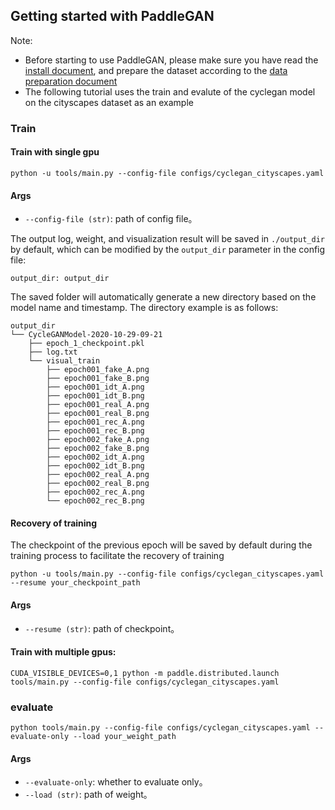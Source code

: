 
## Getting started with PaddleGAN

Note:
* Before starting to use PaddleGAN, please make sure you have read the [install document](./install_en.md), and prepare the dataset according to the [data preparation document](./data_prepare_en.md)
* The following tutorial uses the train and evalute of the cyclegan model on the cityscapes dataset as an example

### Train

#### Train with single gpu
```
python -u tools/main.py --config-file configs/cyclegan_cityscapes.yaml
```
#### Args

- `--config-file (str)`: path of config file。

The output log, weight, and visualization result will be saved in ```./output_dir``` by default, which can be modified by the ```output_dir``` parameter in the config file:
 ```
 output_dir: output_dir
 ```



The saved folder will automatically generate a new directory based on the model name and timestamp. The directory example is as follows:
```
output_dir
└── CycleGANModel-2020-10-29-09-21
    ├── epoch_1_checkpoint.pkl
    ├── log.txt
    └── visual_train
        ├── epoch001_fake_A.png
        ├── epoch001_fake_B.png
        ├── epoch001_idt_A.png
        ├── epoch001_idt_B.png
        ├── epoch001_real_A.png
        ├── epoch001_real_B.png
        ├── epoch001_rec_A.png
        ├── epoch001_rec_B.png
        ├── epoch002_fake_A.png
        ├── epoch002_fake_B.png
        ├── epoch002_idt_A.png
        ├── epoch002_idt_B.png
        ├── epoch002_real_A.png
        ├── epoch002_real_B.png
        ├── epoch002_rec_A.png
        └── epoch002_rec_B.png
```
#### Recovery of training

The checkpoint of the previous epoch will be saved by default during the training process to facilitate the recovery of training
```
python -u tools/main.py --config-file configs/cyclegan_cityscapes.yaml --resume your_checkpoint_path
```
#### Args

- `--resume (str)`: path of checkpoint。

#### Train with multiple gpus:
```
CUDA_VISIBLE_DEVICES=0,1 python -m paddle.distributed.launch tools/main.py --config-file configs/cyclegan_cityscapes.yaml
```

### evaluate
```
python tools/main.py --config-file configs/cyclegan_cityscapes.yaml --evaluate-only --load your_weight_path
```

#### Args
- `--evaluate-only`: whether to evaluate only。
- `--load (str)`: path of weight。
